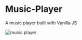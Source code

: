 # Music-Player
A music player built with Vanilla JS

![music player](https://user-images.githubusercontent.com/106474125/175789574-8922e871-35e6-4d29-9550-ec5f9eeb7a16.gif)

